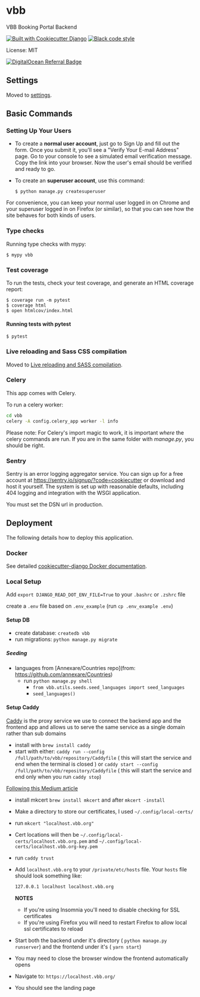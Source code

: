 # vbb

VBB Booking Portal Backend

[![Built with Cookiecutter Django](https://img.shields.io/badge/built%20with-Cookiecutter%20Django-ff69b4.svg?logo=cookiecutter)](https://github.com/cookiecutter/cookiecutter-django/)
[![Black code style](https://img.shields.io/badge/code%20style-black-000000.svg)](https://github.com/ambv/black)

License: MIT

[![DigitalOcean Referral Badge](https://web-platforms.sfo2.cdn.digitaloceanspaces.com/WWW/Badge%201.svg)](https://www.digitalocean.com/?refcode=b4a8e079838e&utm_campaign=Referral_Invite&utm_medium=Referral_Program&utm_source=badge)

## Settings

Moved to [settings](http://cookiecutter-django.readthedocs.io/en/latest/settings.html).

## Basic Commands

### Setting Up Your Users

- To create a **normal user account**, just go to Sign Up and fill out the form. Once you submit it, you'll see a "Verify Your E-mail Address" page. Go to your console to see a simulated email verification message. Copy the link into your browser. Now the user's email should be verified and ready to go.

- To create an **superuser account**, use this command:

      $ python manage.py createsuperuser

For convenience, you can keep your normal user logged in on Chrome and your superuser logged in on Firefox (or similar), so that you can see how the site behaves for both kinds of users.

### Type checks

Running type checks with mypy:

    $ mypy vbb

### Test coverage

To run the tests, check your test coverage, and generate an HTML coverage report:

    $ coverage run -m pytest
    $ coverage html
    $ open htmlcov/index.html


#### Running tests with pytest

    $ pytest

### Live reloading and Sass CSS compilation

Moved to [Live reloading and SASS compilation](http://cookiecutter-django.readthedocs.io/en/latest/live-reloading-and-sass-compilation.html).

### Celery

This app comes with Celery.

To run a celery worker:

```bash
cd vbb
celery -A config.celery_app worker -l info
```

Please note: For Celery's import magic to work, it is important _where_ the celery commands are run. If you are in the same folder with _manage.py_, you should be right.

### Sentry

Sentry is an error logging aggregator service. You can sign up for a free account at <https://sentry.io/signup/?code=cookiecutter> or download and host it yourself.
The system is set up with reasonable defaults, including 404 logging and integration with the WSGI application.

You must set the DSN url in production.

## Deployment

The following details how to deploy this application.

### Docker

See detailed [cookiecutter-django Docker documentation](http://cookiecutter-django.readthedocs.io/en/latest/deployment-with-docker.html).

### Local Setup

Add `export DJANGO_READ_DOT_ENV_FILE=True` to your `.bashrc` or `.zshrc` file

create a `.env` file based on `.env_example` (run `cp .env_example .env`)

#### Setup DB

- create database: `createdb vbb`
- run migrations: `python manage.py migrate`

##### Seeding

- languages from [Annexare/Countries repo](from: https://github.com/annexare/Countries)
  - run `python manage.py shell`
    - `from vbb.utils.seeds.seed_languages import seed_languages`
    - `seed_languages()`

#### Setup Caddy

[Caddy](https://caddyserver.com/docs/getting-started) is the proxy service we use to connect the backend app and the frontend app and allows us to serve the same service as a single domain rather than sub domains

- install with `brew install caddy`
- start with either:
  `caddy run --config /full/path/to/vbb/repository/Caddyfile` ( this will start the service and end when the terminal is closed )
  or
  `caddy start --config /full/path/to/vbb/repository/Caddyfile` ( this will start the service and end only when you run `caddy stop`)

[Following this Medium article](https://medium.com/@devahmedshendy/traditional-setup-run-local-development-over-https-using-caddy-964884e75232)

- install mkcert `brew install mkcert` and after `mkcert -install`
- Make a directory to store our certificates, I used `~/.config/local-certs/`
- run `mkcert "localhost.vbb.org"`
- Cert locations will then be `~/.config/local-certs/localhost.vbb.org.pem` and `~/.config/local-certs/localhost.vbb.org-key.pem`
- run `caddy trust`
- Add `localhost.vbb.org` to your `/private/etc/hosts` file.
  Your `hosts` file should look something like:

  ```bash
  127.0.0.1	localhost localhost.vbb.org
  ```

  **NOTES**

  - If you're using Insomnia you'll need to disable checking for SSL certificates
  - If you're using Firefox you will need to restart Firefox to allow local ssl certificates to reload

- Start both the backend under it's directory ( `python manage.py runserver`) and the frontend under it's ( `yarn start`)

- You may need to close the browser window the frontend automatically opens
- Navigate to: `https://localhost.vbb.org/`
- You should see the landing page
